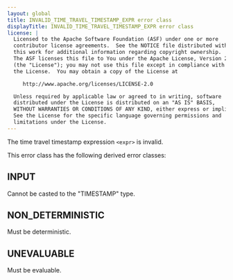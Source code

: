 ```yaml
---
layout: global
title: INVALID_TIME_TRAVEL_TIMESTAMP_EXPR error class
displayTitle: INVALID_TIME_TRAVEL_TIMESTAMP_EXPR error class
license: |
  Licensed to the Apache Software Foundation (ASF) under one or more
  contributor license agreements.  See the NOTICE file distributed with
  this work for additional information regarding copyright ownership.
  The ASF licenses this file to You under the Apache License, Version 2.0
  (the "License"); you may not use this file except in compliance with
  the License.  You may obtain a copy of the License at

     http://www.apache.org/licenses/LICENSE-2.0

  Unless required by applicable law or agreed to in writing, software
  distributed under the License is distributed on an "AS IS" BASIS,
  WITHOUT WARRANTIES OR CONDITIONS OF ANY KIND, either express or implied.
  See the License for the specific language governing permissions and
  limitations under the License.
---
```


The time travel timestamp expression `<expr>` is invalid.

This error class has the following derived error classes:

## INPUT

Cannot be casted to the "TIMESTAMP" type.

## NON_DETERMINISTIC

Must be deterministic.

## UNEVALUABLE

Must be evaluable.
